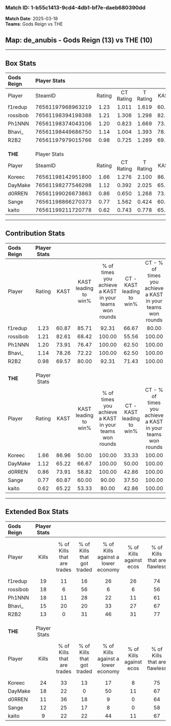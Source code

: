 ### Match ID: 1-b55c1413-9cd4-4db1-bf7e-daeb680390dd  
**Match Date**: 2025-03-18  
**Teams**: Gods Reign vs THE  

## **Map**: de_anubis - Gods Reign (13) vs THE (10)  
---  

## Box Stats  

| **Gods Reign** | Player Stats      |        |           |          |       |       |       |         |        |      |     |
| :- | :- | :-: | :-: | :-: | :-: | :-: | :-: | :-: | :-: | :-: | :-: |
| Player         | SteamID           | Rating | CT Rating | T Rating | KAST  |  ADR  | Kills | Assists | Deaths | K/D  | HS% |
| f1redup        | 76561197968963219 |  1.23  |   1.011   |  1.619   | 60.87 | 98.5  |  19   |    9    |   15   | 1.27 | 42  |
| rossibob       | 76561198394198388 |  1.21  |   1.308   |  1.298   | 82.61 | 68.0  |  18   |    4    |   16   | 1.13 | 55  |
| Ph1NNN         | 76561198374043106 |  1.20  |   0.823   |  1.669   | 73.91 | 71.7  |  18   |    5    |   14   | 1.29 | 44  |
| Bhavi_         | 76561198449686750 |  1.14  |   1.004   |  1.393   | 78.26 | 80.4  |  15   |    8    |   15   | 1.00 | 60  |
| R2B2           | 76561197979015766 |  0.98  |   0.725   |  1.289   | 69.57 | 74.1  |  13   |    7    |   15   | 0.87 | 53  |
|                |                   |        |           |          |       |       |       |         |        |      |     |
|                |                   |        |           |          |       |       |       |         |        |      |     |
|                |                   |        |           |          |       |       |       |         |        |      |     |
| **THE**        | Player Stats      |        |           |          |       |       |       |         |        |      |     |
| Player         | SteamID           | Rating | CT Rating | T Rating | KAST  |  ADR  | Kills | Assists | Deaths | K/D  | HS% |
| Koreec         | 76561198142951800 |  1.66  |   1.276   |  2.100   | 86.96 | 113.9 |  24   |    4    |   14   | 1.71 | 54  |
| DayMake        | 76561198277546298 |  1.12  |   0.392   |  2.025   | 65.22 | 81.3  |  18   |    4    |   16   | 1.13 | 55  |
| d0RREN         | 76561199026673863 |  0.86  |   0.650   |  1.268   | 73.91 | 68.4  |  11   |    9    |   18   | 0.61 | 54  |
| Sange          | 76561198866270373 |  0.77  |   1.562   |  0.424   | 60.87 | 65.3  |  12   |    6    |   18   | 0.67 | 33  |
| kaito          | 76561199211720778 |  0.62  |   0.743   |  0.778   | 65.22 | 48.4  |   9   |    2    |   18   | 0.50 | 55  |
---  

## Contribution Stats  

| **Gods Reign** | Player Stats |       |                      |                                                        |                           |                                                             |                          |                                                            |
| :- | :-: | :-: | :-: | :-: | :-: | :-: | :-: | :-: |
| Player         |    Rating    | KAST  | KAST leading to win% | % of times you achieve a KAST in your teams won rounds | CT - KAST leading to win% | CT - % of times you achieve a KAST in your teams won rounds | T - KAST leading to win% | T - % of times you achieve a KAST in your teams won rounds |
| f1redup        |     1.23     | 60.87 |        85.71         |                         92.31                          |           66.67           |                            80.00                            |          100.00          |                           100.00                           |
| rossibob       |     1.21     | 82.61 |        68.42         |                         100.00                         |           55.56           |                           100.00                            |          80.00           |                           100.00                           |
| Ph1NNN         |     1.20     | 73.91 |        76.47         |                         100.00                         |           62.50           |                           100.00                            |          88.89           |                           100.00                           |
| Bhavi_         |     1.14     | 78.26 |        72.22         |                         100.00                         |           62.50           |                           100.00                            |          80.00           |                           100.00                           |
| R2B2           |     0.98     | 69.57 |        80.00         |                         92.31                          |           71.43           |                           100.00                            |          87.50           |                           87.50                            |
|                |              |       |                      |                                                        |                           |                                                             |                          |                                                            |
|                |              |       |                      |                                                        |                           |                                                             |                          |                                                            |
|                |              |       |                      |                                                        |                           |                                                             |                          |                                                            |
| **THE**        | Player Stats |       |                      |                                                        |                           |                                                             |                          |                                                            |
| Player         |    Rating    | KAST  | KAST leading to win% | % of times you achieve a KAST in your teams won rounds | CT - KAST leading to win% | CT - % of times you achieve a KAST in your teams won rounds | T - KAST leading to win% | T - % of times you achieve a KAST in your teams won rounds |
| Koreec         |     1.66     | 86.96 |        50.00         |                         100.00                         |           33.33           |                           100.00                            |          63.64           |                           100.00                           |
| DayMake        |     1.12     | 65.22 |        66.67         |                         100.00                         |           50.00           |                           100.00                            |          77.78           |                           100.00                           |
| d0RREN         |     0.86     | 73.91 |        58.82         |                         100.00                         |           42.86           |                           100.00                            |          70.00           |                           100.00                           |
| Sange          |     0.77     | 60.87 |        60.00         |                         90.00                          |           37.50           |                           100.00                            |          85.71           |                           85.71                            |
| kaito          |     0.62     | 65.22 |        53.33         |                         80.00                          |           42.86           |                           100.00                            |          62.50           |                           71.43                            |
---  

## Extended Box Stats  

| **Gods Reign** | Player Stats |                            |                            |                                    |                         |                              |                                 |        |                             |                                     |                          |                               |                            |
| :- | :-: | :-: | :-: | :-: | :-: | :-: | :-: | :-: | :-: | :-: | :-: | :-: | :-: |
| Player         |    Kills     | % of Kills that are trades | % of Kills that got traded | % of Kills against a lower economy | % of Kills against ecos | % of Kills that are flawless | % of Kills that are close duels | Deaths | % of Deaths that get traded | % of Deaths against a lower economy | % of Deaths against ecos | % of Deaths that are flawless | % of Deaths that are close |
| f1redup        |      19      |             11             |             16             |                 26                 |           26            |              74              |                5                |   15   |              0              |                 27                  |            20            |              80               |             7              |
| rossibob       |      18      |             6              |             56             |                 6                  |            6            |              56              |                0                |   16   |             25              |                 25                  |            19            |              81               |             0              |
| Ph1NNN         |      18      |             11             |             28             |                 22                 |           11            |              61              |               22                |   14   |              7              |                  7                  |            7             |              64               |             7              |
| Bhavi_         |      15      |             20             |             20             |                 33                 |           27            |              67              |                7                |   15   |             13              |                 13                  |            13            |              47               |             7              |
| R2B2           |      13      |             0              |             31             |                 46                 |           31            |              77              |                0                |   15   |             13              |                 13                  |            13            |              67               |             0              |
|                |              |                            |                            |                                    |                         |                              |                                 |        |                             |                                     |                          |                               |                            |
|                |              |                            |                            |                                    |                         |                              |                                 |        |                             |                                     |                          |                               |                            |
|                |              |                            |                            |                                    |                         |                              |                                 |        |                             |                                     |                          |                               |                            |
| **THE**        | Player Stats |                            |                            |                                    |                         |                              |                                 |        |                             |                                     |                          |                               |                            |
| Player         |    Kills     | % of Kills that are trades | % of Kills that got traded | % of Kills against a lower economy | % of Kills against ecos | % of Kills that are flawless | % of Kills that are close duels | Deaths | % of Deaths that get traded | % of Deaths against a lower economy | % of Deaths against ecos | % of Deaths that are flawless | % of Deaths that are close |
| Koreec         |      24      |             33             |             13             |                 17                 |            8            |              75              |                4                |   14   |             14              |                  7                  |            0             |              57               |             0              |
| DayMake        |      18      |             22             |             0              |                 50                 |           11            |              67              |                0                |   16   |             31              |                  6                  |            0             |              63               |             13             |
| d0RREN         |      11      |             36             |             18             |                 9                  |            0            |              64              |                0                |   18   |             28              |                 11                  |            0             |              44               |             6              |
| Sange          |      12      |             25             |             17             |                 8                  |            0            |              58              |                8                |   18   |             39              |                 11                  |            0             |              67               |             11             |
| kaito          |      9       |             22             |             22             |                 44                 |           11            |              67              |               11                |   18   |             33              |                  6                  |            0             |              89               |             6              |
